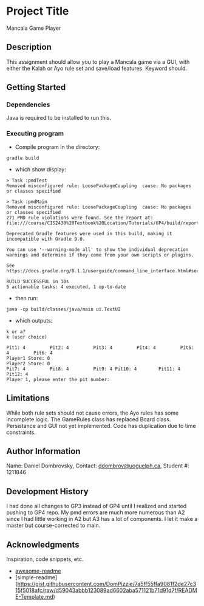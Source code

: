 # Project Title
Mancala Game Player

## Description
This assignment should allow you to play a Mancala game via a GUI, with either the Kalah or Ayo rule set and save/load features. Keyword should.
## Getting Started

### Dependencies

Java is required to be installed to run this.

### Executing program

* Compile program in the directory:
```
gradle build
```
* which show display: 
```
> Task :pmdTest
Removed misconfigured rule: LoosePackageCoupling  cause: No packages or classes specified

> Task :pmdMain
Removed misconfigured rule: LoosePackageCoupling  cause: No packages or classes specified
271 PMD rule violations were found. See the report at: file:///course/CIS2430%20Textbook%20Location/Tutorials/GP4/build/reports/pmd/main.html

Deprecated Gradle features were used in this build, making it incompatible with Gradle 9.0.

You can use '--warning-mode all' to show the individual deprecation warnings and determine if they come from your own scripts or plugins.

See https://docs.gradle.org/8.1.1/userguide/command_line_interface.html#sec:command_line_warnings

BUILD SUCCESSFUL in 10s
5 actionable tasks: 4 executed, 1 up-to-date
```
* then run: 
```
java -cp build/classes/java/main ui.TextUI
```
* which outputs: 
```
k or a?
k (user choice)

Pit1: 4         Pit2: 4         Pit3: 4         Pit4: 4         Pit5: 4         Pit6: 4
Player1 Store: 0                                                Player2 Store: 0
Pit7: 4         Pit8: 4         Pit9: 4 Pit10: 4        Pit11: 4        Pit12: 4
Player 1, please enter the pit number:
```
## Limitations

While both rule sets should not cause errors, the Ayo rules has some incomplete logic. The GameRules class has replaced Board class. Persistance and GUI not yet implemented. Code has duplication due to time constraints.

## Author Information

Name: Daniel Dombrovsky, Contact: ddombrov@uoguelph.ca, Student #: 1211846

## Development History
 
I had done all changes to GP3 instead of GP4 until I realized and started pushing to GP4 repo. My pmd errors are much more numerous than A2 since I had little working in A2 but A3 has a lot of components. I let it make a master but course-corrected to main.

## Acknowledgments

Inspiration, code snippets, etc.
* [awesome-readme](https://github.com/matiassingers/awesome-readme)
* [simple-readme] (https://gist.githubusercontent.com/DomPizzie/7a5ff55ffa9081f2de27c315f5018afc/raw/d59043abbb123089ad6602aba571121b71d91d7f/README-Template.md)



